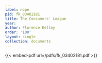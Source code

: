 ```yaml
---
label: nope
pid: fk_03402181
title: The Consumers' League
year:
author: Florence Kelley
order: '100'
layout: single
collection: documents
---
```



{{< embed-pdf url=/pdfs/fk_03402181.pdf >}}